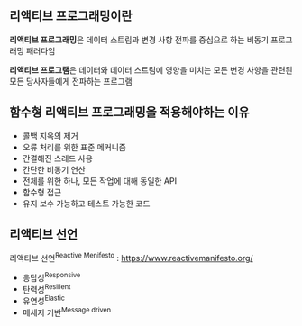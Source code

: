 ## 리액티브 프로그래밍이란



**리액티브 프로그래밍**은 데이터 스트림과 변경 사항 전파를 중심으로 하는 비동기 프로그래밍 패러다임

**리액티브 프로그램**은 데이터와 데이터 스트림에 영향을 미치는 모든 변경 사항을 관련된 모든 당사자들에게 전파하는 프로그램



## 함수형 리액티브 프로그래밍을 적용해야하는 이유

- 콜백 지옥의 제거
- 오류 처리를 위한 표준 메커니즘
- 간결해진 스레드 사용
- 간단한 비동기 연산
- 전체를 위한 하나, 모든 작업에 대해 동일한 API
- 함수형 접근
- 유지 보수 가능하고 테스트 가능한 코드



## 리액티브 선언

리액티브 선언<sup>Reactive Menifesto</sup> : https://www.reactivemanifesto.org/

- 응답성<sup>Responsive</sup>
- 탄력성<sup>Resilient</sup>
- 유연성<sup>Elastic</sup>
- 메세지 기반<sup>Message driven</sup>

